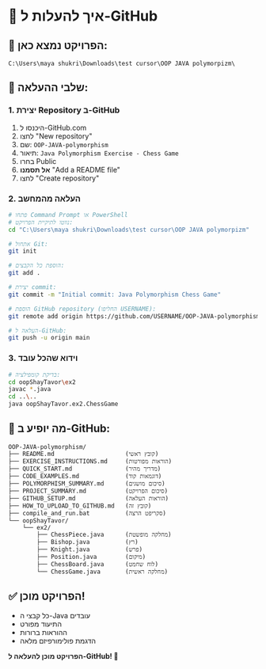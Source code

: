 # 🚀 איך להעלות ל-GitHub

## 📍 הפרויקט נמצא כאן:
`C:\Users\maya shukri\Downloads\test cursor\OOP JAVA polymorpizm\`

## 🔧 שלבי ההעלאה:

### 1. יצירת Repository ב-GitHub
1. היכנסו ל-GitHub.com
2. לחצו "New repository"
3. שם: `OOP-JAVA-polymorphism`
4. תיאור: `Java Polymorphism Exercise - Chess Game`
5. בחרו Public
6. **אל תסמנו** "Add a README file"
7. לחצו "Create repository"

### 2. העלאה מהמחשב
```bash
# פתחו Command Prompt או PowerShell
# נווטו לתיקיית הפרויקט:
cd "C:\Users\maya shukri\Downloads\test cursor\OOP JAVA polymorpizm"

# אתחול Git:
git init

# הוספת כל הקבצים:
git add .

# יצירת commit:
git commit -m "Initial commit: Java Polymorphism Chess Game"

# הוספת GitHub repository (החליפו USERNAME):
git remote add origin https://github.com/USERNAME/OOP-JAVA-polymorphism.git

# העלאה ל-GitHub:
git push -u origin main
```

### 3. וידוא שהכל עובד
```bash
# בדיקת קומפילציה:
cd oopShayTavor\ex2
javac *.java
cd ..\..
java oopShayTavor.ex2.ChessGame
```

## 📁 מה יופיע ב-GitHub:

```
OOP-JAVA-polymorphism/
├── README.md                    (קובץ ראשי)
├── EXERCISE_INSTRUCTIONS.md     (הוראות מפורטות)
├── QUICK_START.md               (מדריך מהיר)
├── CODE_EXAMPLES.md             (דוגמאות קוד)
├── POLYMORPHISM_SUMMARY.md      (סיכום מושגים)
├── PROJECT_SUMMARY.md           (סיכום הפרויקט)
├── GITHUB_SETUP.md              (הוראות העלאה)
├── HOW_TO_UPLOAD_TO_GITHUB.md   (קובץ זה)
├── compile_and_run.bat          (סקריפט הרצה)
└── oopShayTavor/
    └── ex2/
        ├── ChessPiece.java      (מחלקה מופשטת)
        ├── Bishop.java          (רץ)
        ├── Knight.java          (פרש)
        ├── Position.java        (מיקום)
        ├── ChessBoard.java      (לוח שחמט)
        └── ChessGame.java       (מחלקה ראשית)
```

## ✅ הפרויקט מוכן!

- כל קבצי ה-Java עובדים
- התיעוד מפורט
- ההוראות ברורות
- הדגמת פולימורפיזם מלאה

**הפרויקט מוכן להעלאה ל-GitHub! 🎉**
